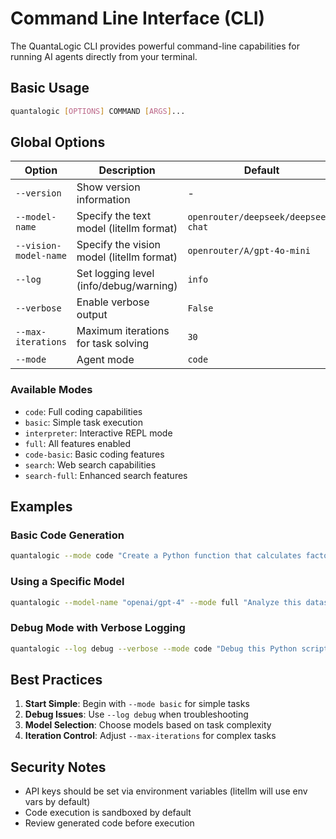 # Command Line Interface (CLI)

The QuantaLogic CLI provides powerful command-line capabilities for running AI agents directly from your terminal.

## Basic Usage

```bash
quantalogic [OPTIONS] COMMAND [ARGS]...
```

## Global Options

| Option | Description | Default |
|--------|-------------|---------|
| `--version` | Show version information | - |
| `--model-name` | Specify the text model (litellm format) | `openrouter/deepseek/deepseek-chat` |
| `--vision-model-name` | Specify the vision model (litellm format) | `openrouter/A/gpt-4o-mini` |
| `--log` | Set logging level (info/debug/warning) | `info` |
| `--verbose` | Enable verbose output | `False` |
| `--max-iterations` | Maximum iterations for task solving | `30` |
| `--mode` | Agent mode | `code` |

### Available Modes

- `code`: Full coding capabilities
- `basic`: Simple task execution
- `interpreter`: Interactive REPL mode
- `full`: All features enabled
- `code-basic`: Basic coding features
- `search`: Web search capabilities
- `search-full`: Enhanced search features

## Examples

### Basic Code Generation

```bash
quantalogic --mode code "Create a Python function that calculates factorial"
```

### Using a Specific Model

```bash
quantalogic --model-name "openai/gpt-4" --mode full "Analyze this dataset"
```

### Debug Mode with Verbose Logging

```bash
quantalogic --log debug --verbose --mode code "Debug this Python script"
```



## Best Practices

1. **Start Simple**: Begin with `--mode basic` for simple tasks
2. **Debug Issues**: Use `--log debug` when troubleshooting
3. **Model Selection**: Choose models based on task complexity
4. **Iteration Control**: Adjust `--max-iterations` for complex tasks

## Security Notes

- API keys should be set via environment variables (litellm will use env vars by default)
- Code execution is sandboxed by default
- Review generated code before execution
